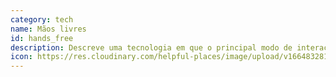 ```yaml
---
category: tech
name: Mãos livres
id: hands_free
description: Descreve uma tecnologia em que o principal modo de interação não requer a utilização das mãos, por exemplo, dispositivos que respondem a comandos de voz ou interfaces "sem toque" baseadas em gestos.
icon: https://res.cloudinary.com/helpful-places/image/upload/v1664832814/dtpr-icons/tech/handsfree_qoemdh.svg
---
```

